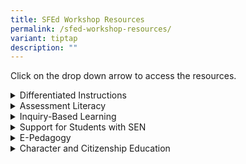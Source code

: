 ```yaml
---
title: SFEd Workshop Resources
permalink: /sfed-workshop-resources/
variant: tiptap
description: ""
---
```

<p>Click on the drop down arrow to access the resources.</p>
<div data-type="detailGroup" class="isomer-accordion isomer-accordion-white">
<details class="isomer-details">
<summary>Differentiated Instructions</summary>
<div data-type="detailsContent" class="isomer-details-content">
<ul data-tight="true" class="tight">
<li>
<p><a href="" rel="noopener noreferrer nofollow" target="_blank">Teaching of Striking-Fielding Games the Differentiated Way - Proficient (All Levels)</a>
</p>
</li>
</ul>
</div>
</details>
<details class="isomer-details">
<summary>Assessment Literacy</summary>
<div data-type="detailsContent" class="isomer-details-content">
<ul data-tight="true" class="tight">
<li>
<p><a href="" rel="noopener noreferrer nofollow" target="_blank">Formative Assessment to Support the Teaching of Territorial-Invasion Games - AL Proficient (All levels)</a>
</p>
</li>
<li>
<p><a href="" rel="noopener noreferrer nofollow" target="_blank">Formative Assessment to Support the Teaching of Athletics (Pri) / Track &amp; Field (Sec/Pre-U) - AL Proficient (All levels)</a>
</p>
</li>
</ul>
</div>
</details>
<details class="isomer-details">
<summary>Inquiry-Based Learning</summary>
<div data-type="detailsContent" class="isomer-details-content">
<ul data-tight="true" class="tight">
<li>
<p><a href="" rel="noopener noreferrer nofollow" target="_blank">Nonlinear Pedagogy: Teaching Games in PE (Pri)</a>
</p>
</li>
<li>
<p><a href="" rel="noopener noreferrer nofollow" target="_blank">The Game-Based Approach: Developing Thinking Players Through Inquiry - IBL Proficient (Pri)</a>
</p>
</li>
</ul>
</div>
</details>
<details class="isomer-details">
<summary>Support for Students with SEN</summary>
<div data-type="detailsContent" class="isomer-details-content">
<ul data-tight="true" class="tight">
<li>
<p><a href="" rel="noopener noreferrer nofollow" target="_blank">Inclusive PE for Mainstream Schools (All levels)</a>
</p>
</li>
</ul>
</div>
</details>
<details class="isomer-details">
<summary>E-Pedagogy</summary>
<div data-type="detailsContent" class="isomer-details-content">
<ul data-tight="true" class="tight">
<li>
<p><a href="" rel="noopener noreferrer nofollow" target="_blank">Use of ICT in PE (All Levels)</a>
</p>
</li>
</ul>
</div>
</details>
<details class="isomer-details">
<summary>Character and Citizenship Education</summary>
<div data-type="detailsContent" class="isomer-details-content">
<ul data-tight="true" class="tight">
<li>
<p><a href="https://drive.google.com/file/d/1Snm6khekJwseufM3-7lnUZL3JuRUktnt/view?usp=drive_link" rel="noopener noreferrer nofollow" target="_blank">21CC in Physical Education (All Levels)</a>
</p>
</li>
</ul>
</div>
</details>
</div>
<p></p>